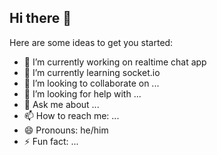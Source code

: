 ## Hi there 👋

Here are some ideas to get you started:

- 🔭 I’m currently working on realtime chat app
- 🌱 I’m currently learning socket.io
- 👯 I’m looking to collaborate on ...
- 🤔 I’m looking for help with ...
- 💬 Ask me about ...
- 📫 How to reach me: ...
- 😄 Pronouns: he/him
- ⚡ Fun fact: ...
